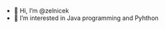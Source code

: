 - 👋 Hi, I’m @zelnicek
- 👀 I’m interested in Java programming and Pyhthon


<!---
zelnicek/zelnicek is a ✨ special ✨ repository because its `README.md` (this file) appears on your GitHub profile.
You can click the Preview link to take a look at your changes.
--->
